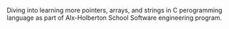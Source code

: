       
Diving into learning more pointers, arrays, and strings in C perogramming language as part of
           Alx-Holberton School Software engineering program.
